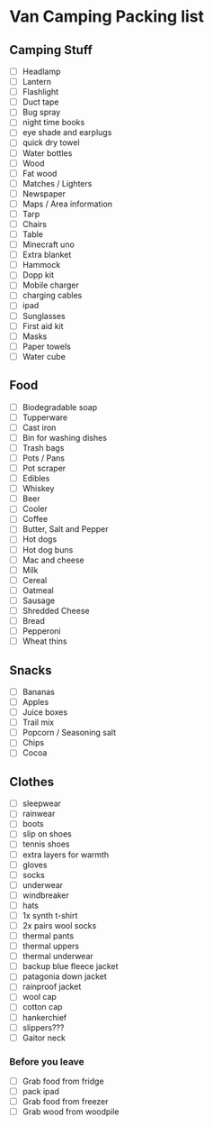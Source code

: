 # Van Camping Packing list

## Camping Stuff

- [ ] Headlamp
- [ ] Lantern
- [ ] Flashlight
- [ ] Duct tape
- [ ] Bug spray
- [ ] night time books
- [ ] eye shade and earplugs
- [ ] quick dry towel
- [ ] Water bottles
- [ ] Wood
- [ ] Fat wood
- [ ] Matches / Lighters
- [ ] Newspaper
- [ ] Maps / Area information
- [ ] Tarp
- [ ] Chairs
- [ ] Table
- [ ] Minecraft uno
- [ ] Extra blanket
- [ ] Hammock
- [ ] Dopp kit
- [ ] Mobile charger
- [ ] charging cables
- [ ] ipad
- [ ] Sunglasses
- [ ] First aid kit
- [ ] Masks
- [ ] Paper towels
- [ ] Water cube

## Food
- [ ] Biodegradable soap
- [ ] Tupperware
- [ ] Cast iron
- [ ] Bin for washing dishes
- [ ] Trash bags
- [ ] Pots / Pans
- [ ] Pot scraper
- [ ] Edibles
- [ ] Whiskey
- [ ] Beer
- [ ] Cooler
- [ ] Coffee
- [ ] Butter, Salt and Pepper
- [ ] Hot dogs
- [ ] Hot dog buns
- [ ] Mac and cheese
- [ ] Milk
- [ ] Cereal
- [ ] Oatmeal
- [ ] Sausage
- [ ] Shredded Cheese
- [ ] Bread
- [ ] Pepperoni
- [ ] Wheat thins

 ## Snacks

- [ ] Bananas
- [ ] Apples
- [ ] Juice boxes
- [ ] Trail mix
- [ ] Popcorn / Seasoning salt
- [ ] Chips
- [ ] Cocoa

## Clothes

- [ ] sleepwear
- [ ] rainwear
- [ ] boots
- [ ] slip on shoes
- [ ] tennis shoes
- [ ] extra layers for warmth
- [ ] gloves
- [ ] socks
- [ ] underwear
- [ ] windbreaker
- [ ] hats
- [ ] 1x synth t-shirt
- [ ] 2x pairs wool socks
- [ ] thermal pants
- [ ] thermal uppers
- [ ] thermal underwear
- [ ] backup blue fleece jacket
- [ ] patagonia down jacket
- [ ] rainproof jacket
- [ ] wool cap
- [ ] cotton cap
- [ ] hankerchief
- [ ] slippers???
- [ ] Gaitor neck

### Before you leave

- [ ] Grab food from fridge
- [ ] pack ipad
- [ ] Grab food from freezer
- [ ] Grab wood from woodpile
